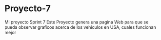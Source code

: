 # Proyecto-7
Mi proyecto Sprint 7
Este Proyecto genera una pagina Web para que se pueda observar graficos acerca de los vehiculos en USA, cuales funcionan mejor